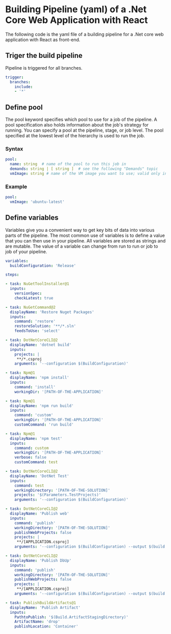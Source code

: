 # Building Pipeline (yaml) of a .Net Core Web Application with React

The following code is the yaml file of a building pipeline for a .Net core web application with React as front-end.

## Triger the build pipeline

Pipeline is triggered for all branches.

```yaml
trigger:
  branches:
    include:
    - '*'
```

## Define pool

The pool keyword specifies which pool to use for a job of the pipeline. A pool specification also holds information
about the job's strategy for running. You can specify a pool at the pipeline, stage, or job level. The pool specified
at the lowest level of the hierarchy is used to run the job.

### Syntax

```yaml
pool:
  name: string  # name of the pool to run this job in
  demands: string | [ string ]  # see the following "Demands" topic
  vmImage: string # name of the VM image you want to use; valid only in the Microsoft-hosted pool
```

### Example

```yaml
pool:
  vmImage: 'ubuntu-latest'
```

## Define variables

Variables give you a convenient way to get key bits of data into various parts of the pipeline. The most common use of
variables is to define a value that you can then use in your pipeline. All variables are stored as strings and are
mutable. The value of a variable can change from run to run or job to job of your pipeline.

```yaml
variables:
  buildConfiguration: 'Release'

steps:

- task: NuGetToolInstaller@1
  inputs:
    versionSpec: 
    checkLatest: true

- task: NuGetCommand@2
  displayName: 'Restore Nuget Packages'
  inputs:
    command: 'restore'
    restoreSolution: '**/*.sln'
    feedsToUse: 'select'

- task: DotNetCoreCLI@2
  displayName: 'dotnet build'
  inputs:
    projects: |
     **/*.csproj
    arguments: '--configuration $(BuildConfiguration)'

- task: Npm@1
  displayName: 'npm install'
  inputs:
    command: 'install'
    workingDir: '[PATH-OF-THE-APPLICATION]'

- task: Npm@1
  displayName: 'npm run build'
  inputs:
    command: 'custom'
    workingDir: '[PATH-OF-THE-APPLICATION]'
    customCommand: 'run build'

- task: Npm@1
  displayName: 'npm test'
  inputs:
    command: custom
    workingDir: '[PATH-OF-THE-APPLICATION]'
    verbose: false
    customCommand: test

- task: DotNetCoreCLI@2
  displayName: 'DotNet Test'
  inputs:
    command: test
    workingDirectory: '[PATH-OF-THE-SOLUTION]'
    projects: '$(Parameters.TestProjects)'
    arguments: '--configuration $(BuildConfiguration)'

- task: DotNetCoreCLI@2
  displayName: 'Publish web'
  inputs:
    command: 'publish'
    workingDirectory: '[PATH-OF-THE-SOLUTION]'
    publishWebProjects: false
    projects: |
     **/[APPLICATION.csproj]
    arguments: '--configuration $(BuildConfiguration) --output $(build.artifactstagingdirectory)'

- task: DotNetCoreCLI@2
  displayName: 'Publish DbUp'
  inputs:
    command: 'publish'
    workingDirectory: '[PATH-OF-THE-SOLUTION]'
    publishWebProjects: false
    projects: |
     **/[APPLICATION.csproj]
    arguments: '--configuration $(BuildConfiguration) --output $(build.artifactstagingdirectory)'

- task: PublishBuildArtifacts@1
  displayName: 'Publish Artifact'
  inputs:
    PathtoPublish: '$(Build.ArtifactStagingDirectory)'
    ArtifactName: 'drop'
    publishLocation: 'Container'
```